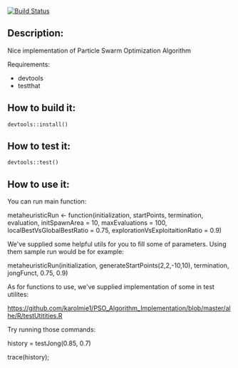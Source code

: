 [![Build Status](https://travis-ci.org/karolmie1/PSO_Algorithm_Implementation.svg)](https://travis-ci.org/karolmie1/PSO_Algorithm_Implementation)

Description:
-------

Nice implementation of Particle Swarm Optimization Algorithm

Requirements:
- devtools
- testthat

How to build it:
-------

```
devtools::install()
```

How to test it:
-------

```
devtools::test()
```

How to use it:
-------

You can run main function:

metaheuristicRun <- function(initialization, startPoints, termination, evaluation, initSpawnArea = 10, maxEvaluations = 100, localBestVsGlobalBestRatio = 0.75, explorationVsExploitaitionRatio = 0.9)


We've supplied some helpful utils for you to fill some of parameters. Using them sample run would be for example:

metaheuristicRun(initialization, generateStartPoints(2,2,-10,10), termination, jongFunct, 0.75, 0.9)


As for functions to use, we've supplied implementation of some in test utilites:

https://github.com/karolmie1/PSO_Algorithm_Implementation/blob/master/alhe/R/testUtitities.R


Try running those commands:

history = testJong(0.85, 0.7)

trace(history);
